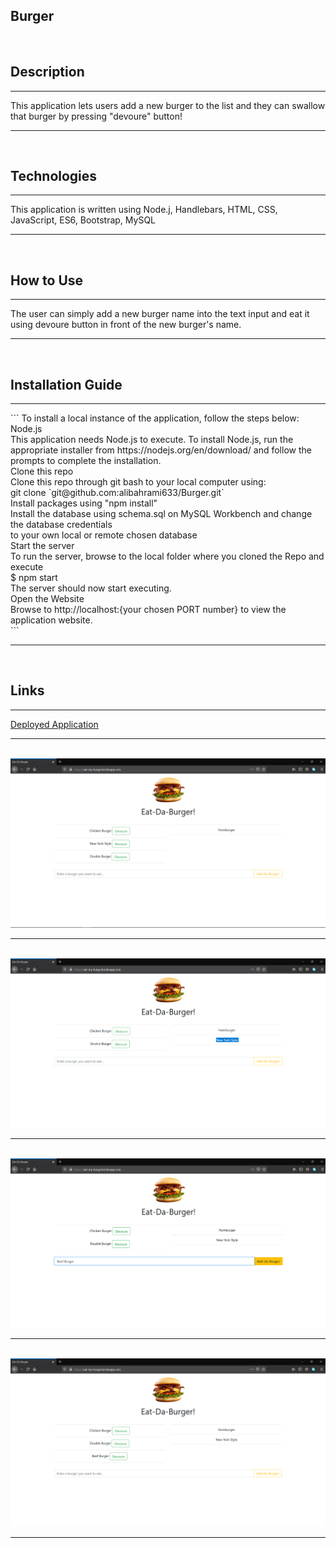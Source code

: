 ## Burger

<br>


## Description
<hr/>
    <p>
        This application lets users add a new burger to the list and they can swallow that burger by pressing "devoure" button!      
    </p>
<hr/>
<br>


## Technologies
<hr/>
    <p>
        This application is written using Node.j, Handlebars, HTML, CSS, JavaScript, ES6, Bootstrap, MySQL
    </p>
<hr/>
<br>


## How to Use
<hr/>
    <p>
        The user can simply add a new burger name into the text input and eat it using devoure button in front of the new burger's name.
    </p>
<hr/>
<br>


## Installation Guide
<hr/>
    <p>
    ```
        To install a local instance of the application, follow the steps below: <br>
        Node.js <br>
        This application needs Node.js to execute. To install Node.js, run the appropriate installer from https://nodejs.org/en/download/ and follow the prompts to complete the installation.  <br> 
        Clone this repo<br>
        Clone this repo through git bash to your local computer using:<br>
        git clone `git@github.com:alibahrami633/Burger.git`<br>
        Install packages using "npm install"<br>
        Install the database using schema.sql on MySQL Workbench and change the database credentials <br>
        to your own local or remote chosen database<br>
        Start the server<br>
        To run the server, browse to the local folder where you cloned the Repo and execute<br>
        $ npm start <br>
        The server should now start executing.<br>
        Open the Website<br>
        Browse to http://localhost:{your chosen PORT number} to view the application website.<br>
    ```
    </p>
<hr/>
<br>


## Links

<hr/>
    <p>
        <a href="https://eat-my-burga.herokuapp.com/" target="_blank">Deployed Application </a>
    </p>
<hr/>
<br>


<img src="https://github.com/alibahrami633/Burger/blob/master/public/assets/img/01.png" alt="deployed application image" />

<hr />
<br>

<img src="https://github.com/alibahrami633/Burger/blob/master/public/assets/img/02.png" alt="deployed application image" />

<hr />
<br>

<img src="https://github.com/alibahrami633/Burger/blob/master/public/assets/img/03.png" alt="deployed application image" />

<hr />
<br>

<img src="https://github.com/alibahrami633/Burger/blob/master/public/assets/img/04.png" alt="deployed application image" />

<hr />

